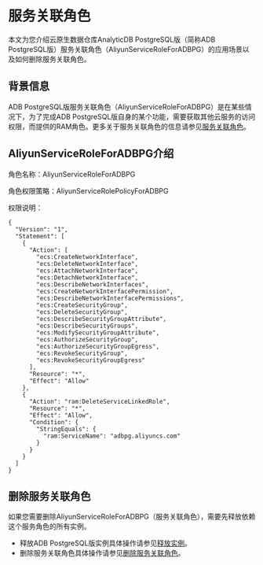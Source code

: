 # 服务关联角色

本文为您介绍云原生数据仓库AnalyticDB PostgreSQL版（简称ADB PostgreSQL版）服务关联角色（AliyunServiceRoleForADBPG）的应用场景以及如何删除服务关联角色。

## 背景信息

ADB PostgreSQL版服务关联角色（AliyunServiceRoleForADBPG）是在某些情况下，为了完成ADB PostgreSQL版自身的某个功能，需要获取其他云服务的访问权限，而提供的RAM角色。更多关于服务关联角色的信息请参见[服务关联角色](/intl.zh-CN/角色管理/服务关联角色.md)。

## AliyunServiceRoleForADBPG介绍

角色名称：AliyunServiceRoleForADBPG

角色权限策略：AliyunServiceRolePolicyForADBPG

权限说明：

```
{
  "Version": "1",
  "Statement": [
    {
      "Action": [
        "ecs:CreateNetworkInterface",
        "ecs:DeleteNetworkInterface",
        "ecs:AttachNetworkInterface",
        "ecs:DetachNetworkInterface",
        "ecs:DescribeNetworkInterfaces",
        "ecs:CreateNetworkInterfacePermission",
        "ecs:DescribeNetworkInterfacePermissions",
        "ecs:CreateSecurityGroup",
        "ecs:DeleteSecurityGroup",
        "ecs:DescribeSecurityGroupAttribute",
        "ecs:DescribeSecurityGroups",
        "ecs:ModifySecurityGroupAttribute",
        "ecs:AuthorizeSecurityGroup",
        "ecs:AuthorizeSecurityGroupEgress",
        "ecs:RevokeSecurityGroup",
        "ecs:RevokeSecurityGroupEgress"
      ],
      "Resource": "*",
      "Effect": "Allow"
    },
    {
      "Action": "ram:DeleteServiceLinkedRole",
      "Resource": "*",
      "Effect": "Allow",
      "Condition": {
        "StringEquals": {
          "ram:ServiceName": "adbpg.aliyuncs.com"
        }
      }
    }
  ]
}
```

## 删除服务关联角色

如果您需要删除AliyunServiceRoleForADBPG（服务关联角色），需要先释放依赖这个服务角色的所有实例。

-   释放ADB PostgreSQL版实例具体操作请参见[释放实例](/intl.zh-CN/实例管理/释放实例.md)。
-   删除服务关联角色具体操作请参见[删除服务关联角色](/intl.zh-CN/角色管理/服务关联角色.md)。

